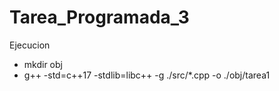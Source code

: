 # Tarea_Programada_3 
Ejecucion
- mkdir obj
- g++ -std=c++17 -stdlib=libc++ -g ./src/*.cpp -o ./obj/tarea1
